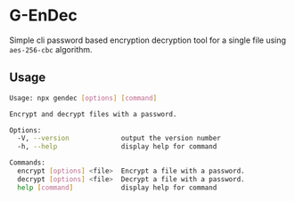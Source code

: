 # G-EnDec

Simple cli password based encryption decryption tool for a single file using `aes-256-cbc` algorithm.

## Usage

```bash
Usage: npx gendec [options] [command]

Encrypt and decrypt files with a password.

Options:
  -V, --version             output the version number
  -h, --help                display help for command

Commands:
  encrypt [options] <file>  Encrypt a file with a password.
  decrypt [options] <file>  Decrypt a file with a password.
  help [command]            display help for command
```